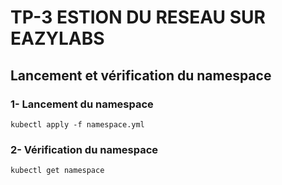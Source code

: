 # TP-3 ESTION DU RESEAU SUR EAZYLABS

## Lancement et vérification du namespace
### 1- Lancement du namespace
```
kubectl apply -f namespace.yml
```
### 2- Vérification du namespace
```
kubectl get namespace
```

